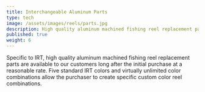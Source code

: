 ```yaml
---
title: Interchangeable Aluminum Parts
type: tech
image: /assets/images/reels/parts.jpg
description: High quality aluminum machined fishing reel replacement parts are available to our customers long after the initial purchase date.
published: true
weight: 6
---
```


Specific to IRT, high quality aluminum machined fishing reel replacement parts are available to our customers long after the initial purchase at a reasonable rate. Five standard IRT colors and virtually unlimited color combinations allow the purchaser to create specific custom color reel combinations.